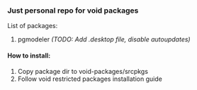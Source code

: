 ### Just personal repo for void packages

List of packages:

1) pgmodeler *(TODO: Add .desktop file, disable autoupdates)*

#### How to install:

1) Copy package dir to void-packages/srcpkgs
2) Follow void restricted packages installation guide
